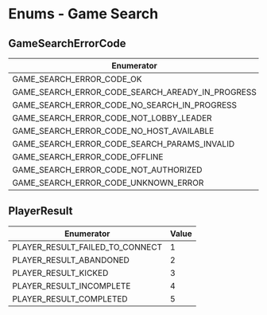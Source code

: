 # Enums - Game Search

## GameSearchErrorCode

Enumerator | Value
---------- | -----
GAME_SEARCH_ERROR_CODE_OK | 1
GAME_SEARCH_ERROR_CODE_SEARCH_AREADY_IN_PROGRESS | 2
GAME_SEARCH_ERROR_CODE_NO_SEARCH_IN_PROGRESS | 3
GAME_SEARCH_ERROR_CODE_NOT_LOBBY_LEADER | 4
GAME_SEARCH_ERROR_CODE_NO_HOST_AVAILABLE | 5
GAME_SEARCH_ERROR_CODE_SEARCH_PARAMS_INVALID | 6
GAME_SEARCH_ERROR_CODE_OFFLINE | 7
GAME_SEARCH_ERROR_CODE_NOT_AUTHORIZED | 8
GAME_SEARCH_ERROR_CODE_UNKNOWN_ERROR | 9

## PlayerResult

Enumerator | Value
---------- | -----
PLAYER_RESULT_FAILED_TO_CONNECT | 1
PLAYER_RESULT_ABANDONED | 2
PLAYER_RESULT_KICKED | 3
PLAYER_RESULT_INCOMPLETE | 4
PLAYER_RESULT_COMPLETED | 5